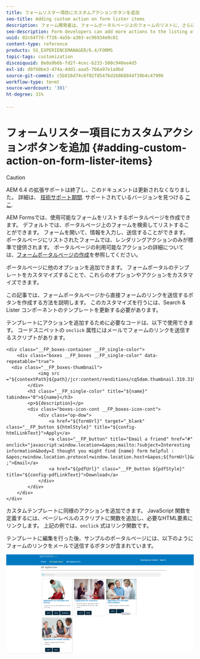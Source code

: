 ```yaml
---
title: フォームリスター項目にカスタムアクションボタンを追加
seo-title: Adding custom action on form lister items
description: フォーム開発者は、フォームポータルページ上のフォームのリストに、さらにアクションを追加できます。 デフォルトでは、フォームリストを使用すると、フォームにアクセスし、入力して送信できます。
seo-description: Form developers can add more actions to the listing of forms on the forms portal page. By default, the form listing allows you to access the form, fill it, and submit it.
uuid: 02c64f7d-f726-4a5b-a303-ec96934e9c01
content-type: reference
products: SG_EXPERIENCEMANAGER/6.4/FORMS
topic-tags: customization
discoiquuid: 0e0a9b6b-fd2f-4cec-b233-500c940ee4d5
exl-id: d8f60be3-474a-4dd1-aaa5-7b6a97e1a9bd
source-git-commit: c5b816d74c6f02f85476d16868844f39b4c47996
workflow-type: tm+mt
source-wordcount: '301'
ht-degree: 31%

---
```


# フォームリスター項目にカスタムアクションボタンを追加 {#adding-custom-action-on-form-lister-items}

>[!CAUTION]
>
>AEM 6.4 の拡張サポートは終了し、このドキュメントは更新されなくなりました。 詳細は、 [技術サポート期間](https://helpx.adobe.com/jp/support/programs/eol-matrix.html). サポートされているバージョンを見つける [ここ](https://experienceleague.adobe.com/docs/?lang=ja).

AEM Formsでは、使用可能なフォームをリストするポータルページを作成できます。 デフォルトでは、ポータルページ上のフォームを検索してリストすることができます。 フォームを開いて、情報を入力し、送信することができます。 ポータルページにリストされたフォームでは、レンダリングアクションのみが標準で提供されます。 ポータルページの利用可能なアクションの詳細については、[フォームポータルページの作成](/help/forms/using/creating-form-portal-page.md)を参照してください。

ポータルページに他のオプションを追加できます。 フォームポータルのテンプレートをカスタマイズすることで、これらのオプションやアクションをカスタマイズできます。

この記事では、フォームポータルページから直接フォームのリンクを送信するボタンを作成する方法を説明します。 このカスタマイズを行うには、Search &amp; Lister コンポーネントのテンプレートを更新する必要があります。

テンプレートにアクションを追加するために必要なコードは、以下で使用できます。 コードスニペットの `onclick` 属性にはメールでフォームのリンクを送信するスクリプトがあります。

```mxml
<div class="__FP_boxes-container __FP_single-color">
    <div class="boxes __FP_boxes __FP_single-color" data-repeatable="true">
  <div class="__FP_boxes-thumbnail">
            <img src ="${contextPath}${path}/jcr:content/renditions/cq5dam.thumbnail.319.319.png">
        </div>
        <h3 class="__FP_single-color" title="${name}" tabindex="0">${name}</h3>
        <p>${description}</p>
        <div class="boxes-icon-cont __FP_boxes-icon-cont">
            <div class="op-dow">
                <a href="${formUrl}" target="_blank" class="__FP_button ${htmlStyle}" title="${config-htmlLinkText}">Apply</a>
                <a class="__FP_button" title="Email a friend" href="#" onclick="javascript:window.location=&apos;mailto:?subject=Interesting information&body=I thought you might find {name} form helpful :  &apos;+window.location.protocol+window.location.host+&apos;${formUrl}&apos; ;">Email</a>
                <a href="${pdfUrl}" class="__FP_button ${pdfStyle}" title="${config-pdfLinkText}">Download</a>
            </div>
        </div>
    </div>
</div>
```

カスタムテンプレートに同様のアクションを追加できます。 JavaScript 関数を定義するには、ページレベルのスクリプトに関数を追加し、必要なHTML要素にリンクします。 上記の例では、`onclick` 式はリンク関数です。

テンプレートに編集を行った後、サンプルのポータルページには、以下のようにフォームのリンクをメールで送信するボタンが含まれています。

![メール](assets/email.png)
